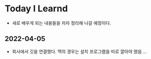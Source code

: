 # Today I Learnd
- 새로 배우게 되는 내용들을 차차 정리해 나갈 예정이다.

## 2022-04-05
- 회사에서 깃을 연결했다. 맥의 경우는 설치 프로그램을 따로 깔아야 했음 ...